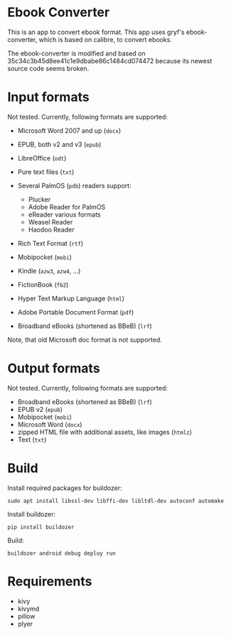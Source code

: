 # Ebook Converter
This is an app to convert ebook format.
This app uses gryf's ebook-converter, which is based 
on calibre, to convert ebooks. 

The ebook-converter is modified and based on
35c34c3b45d8ee41c1e9dbabe86c1484cd074472 because
its newest source code seems broken.

# Input formats
Not tested.
Currently, following formats are supported:

- Microsoft Word 2007 and up (``docx``)
- EPUB, both v2 and v3 (``epub``)
- LibreOffice (``odt``)
- Pure text files (``txt``)
- Several PalmOS (``pdb``) readers support:

  - Plucker
  - Adobe Reader for PalmOS
  - eReader various formats
  - Weasel Reader
  - Haodoo Reader

- Rich Text Format (``rtf``)
- Mobipocket (``mobi``)
- Kindle (``azw3``, ``azw4``, …)
- FictionBook (``fb2``)
- Hyper Text Markup Language (``html``)
- Adobe Portable Document Format (``pdf``)
- Broadband eBooks (shortened as BBeB) (``lrf``)

Note, that old Microsoft doc format is not supported.

# Output formats
Not tested.
Currently, following formats are supported:

- Broadband eBooks (shortened as BBeB) (``lrf``)
- EPUB v2 (``epub``)
- Mobipocket (``mobi``)
- Microsoft Word (``docx``)
- zipped HTML file with additional assets, like images (``htmlz``)
- Text (``txt``)

# Build
Install required packages for buildozer:
```shell
sudo apt install libssl-dev libffi-dev libltdl-dev autoconf automake
```
Install buildozer:
```shell
pip install buildozer
```
Build:
```shell
buildozer android debug deploy run
```

# Requirements
- kivy
- kivymd
- pillow
- plyer

